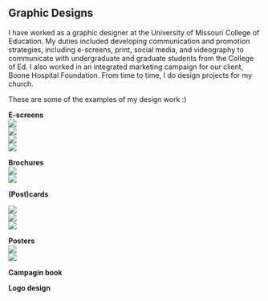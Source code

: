 ## Graphic Designs 

I have worked as a graphic designer at the University of Missouri College of Education. My duties included developing communication and promotion strategies, including e-screens, print, social media, and videography to communicate with undergraduate and graduate students from the College of Ed. I also worked in an integrated marketing campaign for our client, Boone Hospital Foundation. From time to time, I do design projects for my church.  

These are some of the examples of my design work :)

**E-screens** <br>
<img src="namyeon.github.io/9.png"> <br>
<img src="namyeon.github.io/10.png"> <br> 
<img src="namyeon.github.io/1.png"> <br>
<img src="namyeon.github.io/2.png">
<br>

**Brochures**<br>
<img src="namyeon.github.io/7.png"> <br>
<img src="namyeon.github.io/6.png">
<br>

**(Post)cards**  <br> 

<img src="namyeon.github.io/4.png"> <br>
<img src="namyeon.github.io/4.5.png"> <br>
<img src="namyeon.github.io/3.png"> <br>

**Posters** <br> 
<img src="namyeon.github.io/5.png"> <br>
<img src="namyeon.github.io/8.png"> <br>

**Campagin book** 

**Logo design**
